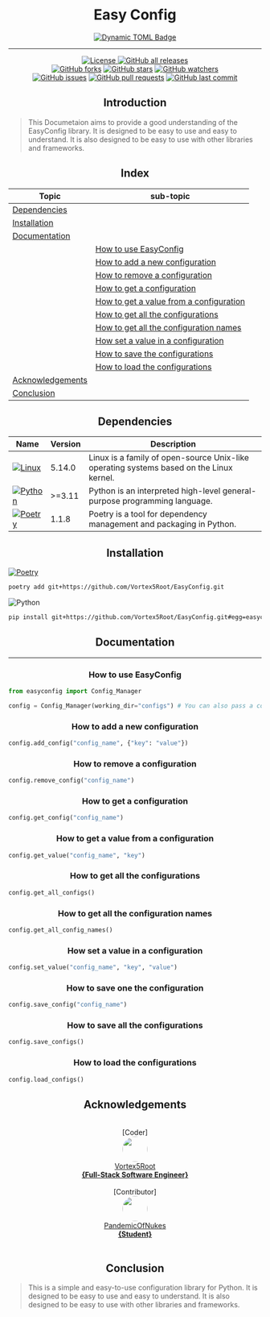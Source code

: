 <h1 align="center">Easy Config</h1>

<p align="center">
    <a href="https://github.com/Vortex5Root/EasyConfig/releases"><img alt="Dynamic TOML Badge" src="https://img.shields.io/badge/dynamic/toml?url=https%3A%2F%2Fraw.githubusercontent.com%2FVortex5Root%2FEasyConfig%2Fmain%2Fpyproject.toml&query=%24.tool.poetry.version&logo=data%3Aimage%2Fpng%3Bbase64%2CiVBORw0KGgoAAAANSUhEUgAAAA4AAAAOCAMAAAAolt3jAAAAtFBMVEVHcEyWYTihdkuXYzrBjlqhbkHepWuzglG8hFGWYjmzglHepmz3z5iygVCWYjmWYjmxgVDsvorMlmDepmybaD2oe02ufU2leUzdpWqzglGfdUrgqnH616j%2F4LKWYjmvf1C3hVPepmyWYjmWZDuWYjmzglGWYjmwfk7fp22aZjz93a7VoGmpfFKdbEe4hlTFkFzwxZH30aDpuYO%2BnICUbUbGkl3jrnbjr3eSYjuuiWzNq4fjvI5PAatoAAAAJXRSTlMA4v34FBH4Jwwn4l8IXFG6%2FrWcv2PCZqdJxeX291Ci4uVQ5eQoZPLoqAAAAIxJREFUCNdFzscCgjAQBNA1JIAGVMDeW0iEAPb6%2F%2F9lCuqc9s1eBkDHpxTDN8E8mroJ9S1G0Sw7noSbrAMAHLvidshMERPwVlUuxF0Vb7ltgtdi5VUV%2BetcNAwZKyv%2BeP7J%2BD6VRaq5rKmiOUGoW3OzAzxEF2npLIgaGPbN1%2Bm07S4SjvkPOnjQI%2Bb4AGCaEYNClUKKAAAAAElFTkSuQmCC&label=Package%20Version"></a>
</p>

-------

<p align="center">
    <a href="https://github.com/Vortex5Root/EasyConfig/blob/master/LICENSE"><img src="https://img.shields.io/github/license/Vortex5Root/EasyConfig.svg" alt="License">
    <a href="https://github.com/Vortex5Root/EasyConfig/releases"><img src="https://img.shields.io/github/downloads/Vortex5Root/EasyConfig/total.svg" alt="GitHub all releases"></a><br>
    <a href="https://github.com/Vortex5Root/EasyConfig/network"><img src="https://img.shields.io/github/forks/Vortex5Root/EasyConfig.svg" alt="GitHub forks"></a>
    <a href="https://github.com/Vortex5Root/EasyConfig/stargazers"><img src="https://img.shields.io/github/stars/Vortex5Root/EasyConfig.svg" alt="GitHub stars"></a>
    <a href="https://github.com/Vortex5Root/EasyConfig/watchers"><img src="https://img.shields.io/github/watchers/Vortex5Root/EasyConfig.svg" alt="GitHub watchers"></a><br>
    <a href="https://github.com/Vortex5Root/EasyConfig/issues"><img src="https://img.shields.io/github/issues/Vortex5Root/EasyConfig.svg" alt="GitHub issues"></a>
    <a href="https://github.com/Vortex5Root/EasyConfig/pulls"><img src="https://img.shields.io/github/issues-pr/Vortex5Root/EasyConfig.svg" alt="GitHub pull requests"></a>
    <a href="https://github.com/Vortex5Root/EasyConfig/commits/master"><img src="https://img.shields.io/github/last-commit/Vortex5Root/EasyConfig.svg" alt="GitHub last commit"></a><br>
</p>

<h2 align="center"> Introduction </h2>

> This Documetaion aims to provide a good understanding of the EasyConfig library. It is designed to be easy to use and easy to understand. It is also designed to be easy to use with other libraries and frameworks.

<h2 align="center"> Index </h2>

| Topic | sub-topic |
| --- | --- |
| [Dependencies](#dependencies) | |
| [Installation](#installation) | |
| [Documentation](#documentation) |  |
| | [How to use EasyConfig](#how-to-use-easyconfig) |
| | [How to add a new configuration](#how-to-add-a-new-configuration) |
| | [How to remove a configuration](#how-to-remove-a-configuration) |
| | [How to get a configuration](#how-to-get-a-configuration) |
| | [How to get a value from a configuration](#how-to-get-a-value-from-a-configuration) |
| | [How to get all the configurations](#how-to-get-all-the-configurations) |
| | [How to get all the configuration names](#how-to-get-all-the-configuration-names) |
| | [How set a value in a configuration](#how-set-a-value-in-a-configuration) |
| | [How to save the configurations](#how-to-save-the-configurations) |
| | [How to load the configurations](#how-to-load-the-configurations) |
| [Acknowledgements](#acknowledgements) | |
| [Conclusion](#conclusion) | |


<h2 align="center">Dependencies</h2>

| Name | Version | Description |
| --- | --- | --- |
| [![Linux](https://img.shields.io/badge/Linux-A81D33?style=for-the-badge&logo=linux&logoColor=ffffff)](https://www.linux.org/) | 5.14.0 | Linux is a family of open-source Unix-like operating systems based on the Linux kernel. |
| [![Python](https://img.shields.io/badge/Python-3776AB?style=for-the-badge&logo=python&logoColor=ffdd54)](https://www.python.org/) | >=3.11 | Python is an interpreted high-level general-purpose programming language. |
| [![Poetry](https://img.shields.io/endpoint?url=https://python-poetry.org/badge/v0.json?style=for-the-badge)](https://python-poetry.org/) | 1.1.8 | Poetry is a tool for dependency management and packaging in Python. |

<h2 align="center">Installation</h2>

[![Poetry](https://img.shields.io/endpoint?url=https://python-poetry.org/badge/v0.json)](https://python-poetry.org/)
```bash
poetry add git+https://github.com/Vortex5Root/EasyConfig.git
```

![Python](https://img.shields.io/badge/python-3670A0?style=for-the-badge&logo=python&logoColor=ffdd54)
```bash
pip install git+https://github.com/Vortex5Root/EasyConfig.git#egg=easyconfig
```

<h2 align="center">Documentation</h2>

------

<h3 align="center">How to use EasyConfig</h3>

```python
from easyconfig import Config_Manager

config = Config_Manager(working_dir="configs") # You can also pass a constume working directory
```

<h3 align="center">How to add a new configuration</h3>

```python
config.add_config("config_name", {"key": "value"})
```

<h3 align="center">How to remove a configuration</h3>

```python
config.remove_config("config_name")
```

<h3 align="center">How to get a configuration</h3>

```python
config.get_config("config_name")
```

<h3 align="center">How to get a value from a configuration</h3>

```python
config.get_value("config_name", "key")
```

<h3 align="center">How to get all the configurations</h3>

```python
config.get_all_configs()
```

<h3 align="center">How to get all the configuration names</h3>

```python
config.get_all_config_names()
```

<h3 align="center">How set a value in a configuration</h3>

```python
config.set_value("config_name", "key", "value")
```

<h3 align="center">How to save one the configuration</h3>

```python
config.save_config("config_name")
```

<h3 align="center">How to save all the configurations</h3>

```python
config.save_configs()
```

<h3 align="center">How to load the configurations</h3>

```python
config.load_configs()
```

<h2 align="center">Acknowledgements</h2>

<p align="center">
    <br>[Coder]<br>
    <a href="https://github.com/Vortex5Root"><img src=https://avatars.githubusercontent.com/u/102427260?s=200&v=4 width=50 style="border-radius: 50%;"><br>Vortex5Root <br><b>        {Full-Stack Software Engineer}</b></a><br>
    <br>[Contributor]<br>
    <a href="https://github.com/PandemicOfNukes"><img src=https://avatars.githubusercontent.com/u/59929476?s=200&v=4 width=50 style="border-radius: 50%;"><br>PandemicOfNukes <br><b>        {Student}</b></a><br><br>
</p>

<h2 align="center"> Conclusion </h2>

> This is a simple and easy-to-use configuration library for Python. It is designed to be easy to use and easy to understand. It is also designed to be easy to use with other libraries and frameworks.
